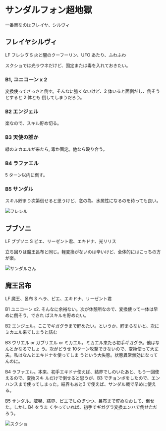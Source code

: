 # サンダルフォン超地獄 

一番楽なのはフレイヤ、シルヴィ

## フレイヤシルヴィ

LF フレシヴ
S  火と闇のクーフーリン、UFO あたり、ふわふわ

スクショでは光ラウネだけど、固定または毒を入れておきたい。

### B1, ユニコーン x 2

変換使ってさっさと倒す。そんなに強くないけど、2 体いると面倒だし、倒そうとすると 2 体とも
倒してしまうだろう。

### B2 エンジェル

楽なので、スキル貯め切る。

### B3 天使の誰か

緑のミカエルが来たら, 毒か固定。他なら殴り合う。

### B4 ラファエル

5 ターン以内に倒す。

### B5 サンダル

スキル貯まり次第倒せると思うけど、念の為、水属性になるのを待っても良い。

![フレシル](http://i.imgur.com/JXowmwLl.jpg)

## ブブソニ

LF ブブソニ
S ピエ、リーゼント君、エキドナ、光リリス

立ち回りは魔王呂布と同じ。軽変換がないのは辛いけど、全体的にはこっちの方が楽。

![サンダルさん](http://i.imgur.com/DF8DSgsl.jpg)

## 魔王呂布

LF 魔王、呂布
S  ヘラ、ピエ、エキドナ、リーゼント君

B1 ユニコーン x2. そんなに余裕ない。次が休憩所なので、変換使って一体は早めに倒そう。できれ
ばスキルを貯めたい。

B2 エンジェル。ここでギガグラまで貯めたい。というか、貯まらないと、次にミカエル来てしまうと詰む

B3 ウリエル or ガブリエル or ミカエル。ミカエル来たら初手ギガグラ。他はなんとかなるでしょ
う。次がどうせ 10ターン攻撃できないので、変換使って大丈夫。私はなんとエキドナを使ってしま
うという大失態。状態異常無効になってんのに。

B4 ラファエル。本来、初手エキドナ使えば、結界でしのいたあと、もう一回使えるので、変換スキ
ルだけで倒せると思うが、B3 でチョンボをしたので、エンハンスまで使ってしまった。結界もあと3
で使えば、サンダル戦で早めに使える。

B5 サンダル。威嚇、結界、ピエでしのぎつつ、呂布まで貯めなおして、倒せた。しかし B4 をうま
くやっていれば、初手でギガグラ変換エンハで倒せただろう。

![スクショ](http://i.imgur.com/mIQSTMBl.jpg )

<!-- vim: set tw=90 filetype=markdown : -->

